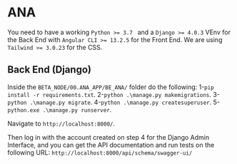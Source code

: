 # ANA
You need to have a working `Python >= 3.7 ` and a `Django >= 4.0.3` VEnv for the Back End with `Angular CLI >= 13.2.5` for the Front End. We are using `Tailwind >= 3.0.23` for the CSS. 


## Back End (Django)

Inside the `BETA_NODE/00.ANA_APP/BE_ANA/` folder do the following:
1-`pip install -r requirements.txt`. 
2-`python .\manage.py makemigrations`.
3-`python .\manage.py migrate`.
4-`python .\manage.py createsuperuser`.
5-`python.exe .\manage.py runserver`.

Navigate to `http://localhost:8000/`. 

Then log in with the account created on step 4 for the Django Admin Interface, and you can get the API documentation and run tests on the following URL:  `http://localhost:8000/api/schema/swagger-ui/`